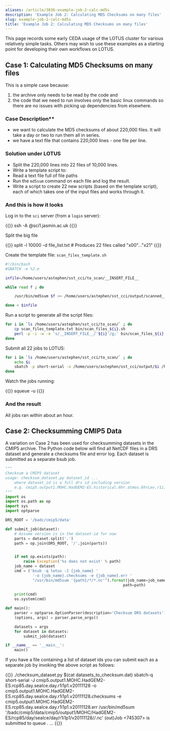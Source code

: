 ```yaml
---
aliases: /article/3836-example-job-2-calc-md5s
description: 'Example Job 2: Calculating MD5 Checksums on many files'
slug: example-job-2-calc-md5s
title: 'Example Job 2: Calculating MD5 Checksums on many files'
---
```


This page records some early CEDA usage of the LOTUS cluster for various
relatively simple tasks. Others may wish to use these examples as a starting
point for developing their own workflows on LOTUS.

## Case 1: Calculating MD5 Checksums on many files

This is a simple case because:

1. the archive only needs to be read by the code and
2. the code that we need to run involves only the basic linux commands so there are no issues with picking up dependencies from elsewhere.

### Case Description**

- we want to calculate the MD5 checksums of about 220,000 files. It will take a day or two to run them all in series.
- we have a text file that contains 220,000 lines - one file per line.

### Solution under LOTUS

- Split the 220,000 lines into 22 files of 10,000 lines.
- Write a template script to: 
- Read a text file full of file paths
- Run the `md5sum` command on each file and log the result.
- Write a script to create 22 new scripts (based on the template script), each of which takes one of the input files and works through it.

### And this is how it looks

Log in to the `sci` server (from a `login` server):

{{<command user="user" host="login1">}}
ssh -A <username>@sci1.jasmin.ac.uk
{{</command>}}

Split the big file

{{<command user="user" host="sci1">}}
split -l 10000 -d file_list.txt # Produces 22 files called "x00"..."x21"
{{</command>}}

Create the template file: `scan_files_template.sh`

```bash
#!/bin/bash
#SBATCH -e %J.e

infile=/home/users/astephen/sst_cci/to_scan/__INSERT_FILE__  

while read f ; do         

    /usr/bin/md5sum $f >> /home/users/astephen/sst_cci/output/scanned___INSERT_FILE__.log

done < $infile
```

Run a script to generate all the script files:

```bash
for i in `ls /home/users/astephen/sst_cci/to_scan/` ; do
    cp scan_files_template.txt bin/scan_files_${i}.sh 
    perl -p -i -w -e 's/__INSERT_FILE__/'${i}'/g;' bin/scan_files_${i}.sh 
done
```

Submit all 22 jobs to LOTUS:

```bash
for i in `ls /home/users/astephen/sst_cci/to_scan/` ; do      
    echo $i     
    sbatch -p short-serial -o /home/users/astephen/sst_cci/output/$i /home/users/astephen/sst_cci/bin/scan_files_${i}.sh  
done
```

Watch the jobs running:

{{<command user="user" host="sci1">}}
squeue -u <username>
{{</command>}}

### And the result

All jobs ran within about an hour.

## Case 2: Checksumming CMIP5 Data

A variation on Case 2 has been used for checksumming datasets in the CMIP5
archive. The Python code below will find all NetCDF files in a DRS dataset and
generate a checksums file and error log. Each dataset is submitted as a
separate bsub job.

```python
""" 
Checksum a CMIP5 dataset
usage: checksum_dataset.py dataset_id ...
    where dataset_id is a full drs id including version 
    e.g. cmip5.output1.MOHC.HadGEM2-ES.historical.6hr.atmos.6hrLev.r1i1p1.v20110921
"""
import os
import os.path as op
import sys
import optparse

DRS_ROOT = '/badc/cmip5/data'

def submit_job(dataset):
    # Assume version is in the dataset-id for now
    parts = dataset.split('.')
    path = op.join(DRS_ROOT, '/'.join(parts))


    if not op.exists(path):
        raise Exception('%s does not exist' % path)
    job_name = dataset
    cmd = ('bsub -q lotus -J {job_name} '
            '-o {job_name}.checksums -e {job_name}.err '
            "/usr/bin/md5sum '{path}/*/*.nc'").format(job_name=job_name,
                                                    path=path)
    
    print(cmd)
    os.system(cmd)

def main():
    parser = optparse.OptionParser(description='Checksum DRS datasets')
    (options, args) = parser.parse_args()

    datasets = args
    for dataset in datasets:
        submit_job(dataset)

if __name__ == '__main__':
    main()
```

If you have a file containing a list of dataset ids you can submit each as a
separate job by invoking the above script as follows:

{{<command user="user" host="sci1">}}
./checksum_dataset.py $(cat datasets_to_checksum.dat)
sbatch-q short-serial -J cmip5.output1.MOHC.HadGEM2-ES.rcp85.day.seaIce.day.r1i1p1.v20111128 -o cmip5.output1.MOHC.HadGEM2-ES.rcp85.day.seaIce.day.r1i1p1.v20111128.checksums -e cmip5.output1.MOHC.HadGEM2-ES.rcp85.day.seaIce.day.r1i1p1.v20111128.err /usr/bin/md5sum '/badc/cmip5/data/cmip5/output1/MOHC/HadGEM2-ES/rcp85/day/seaIce/day/r1i1p1/v20111128/*/*.nc'
(out)Job <745307> is submitted to queue <lotus>.  ...
{{</command>}}
